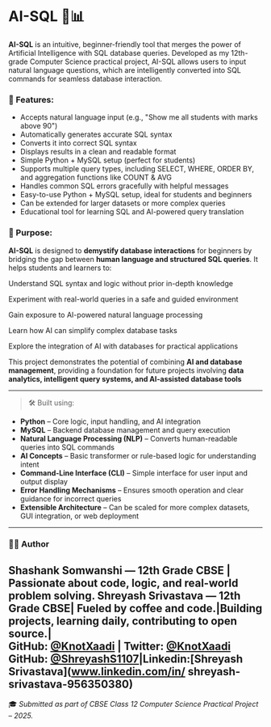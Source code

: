 # AI-SQL 🧠📊

**AI-SQL** is an intuitive, beginner-friendly tool that merges the power of Artificial Intelligence with SQL database queries. Developed as my 12th-grade Computer Science practical project, AI-SQL allows users to input natural language questions, which are intelligently converted into SQL commands for seamless database interaction.

### 🌟 Features:
- Accepts natural language input (e.g., "Show me all students with marks above 90")
- Automatically generates accurate SQL syntax
- Converts it into correct SQL syntax
- Displays results in a clean and readable format
- Simple Python + MySQL setup (perfect for students)
- Supports multiple query types, including SELECT, WHERE, ORDER BY, and aggregation functions like COUNT & AVG
- Handles common SQL errors gracefully with helpful messages
- Easy-to-use Python + MySQL setup, ideal for students and beginners
- Can be extended for larger datasets or more complex queries
- Educational tool for learning SQL and AI-powered query translation

### 🎯 Purpose:
**AI-SQL** is designed to **demystify database interactions** for beginners by bridging the gap between **human language and structured SQL queries**. It helps students and learners to:

Understand SQL syntax and logic without prior in-depth knowledge

Experiment with real-world queries in a safe and guided environment

Gain exposure to AI-powered natural language processing

Learn how AI can simplify complex database tasks

Explore the integration of AI with databases for practical applications

This project demonstrates the potential of combining **AI and database management**, providing a foundation for future projects involving **data analytics, intelligent query systems, and AI-assisted database tools**

---

> 🛠️ Built using:
- **Python** – Core logic, input handling, and AI integration
- **MySQL** – Backend database management and query execution
- **Natural Language Processing (NLP)** – Converts human-readable queries into SQL commands
- **AI Concepts** – Basic transformer or rule-based logic for understanding intent
- **Command-Line Interface (CLI)** – Simple interface for user input and output display
- **Error Handling Mechanisms** – Ensures smooth operation and clear guidance for incorrect queries
- **Extensible Architecture** – Can be scaled for more complex datasets, GUI integration, or web deployment

---

### 🧑‍💻 Author
**Shashank Somwanshi** — 12th Grade CBSE | Passionate about code, logic, and real-world problem solving.
**Shreyash Srivastava** — 12th Grade CBSE| Fueled by coffee and code.|Building projects, learning daily, contributing to open source.|  
GitHub: [@KnotXaadi](https://github.com/Knotxaadi) | Twitter: [@KnotXaadi](https://twitter.com/KnotXaadi)
GitHub: [@ShreyashS1107](https://github.com/ShreyashS1107)|Linkedin:[Shreyash Srivastava](www.linkedin.com/in/ shreyash-srivastava-956350380)
---

🎓 *Submitted as part of CBSE Class 12 Computer Science Practical Project – 2025.*
